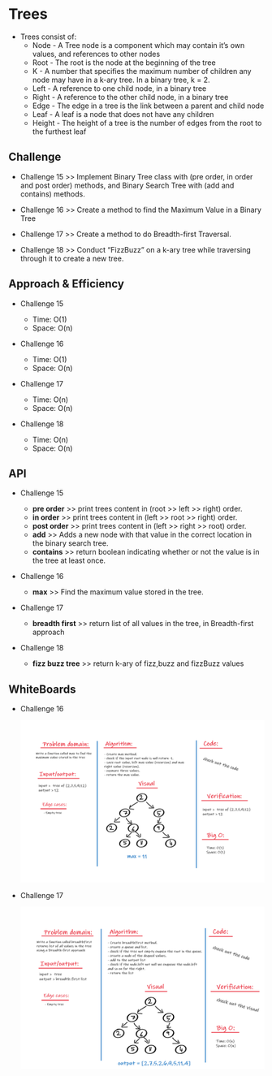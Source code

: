 # Trees

- Trees consist of:
  - Node - A Tree node is a component which may contain it’s own values, and references to other nodes
  - Root - The root is the node at the beginning of the tree
  - K - A number that specifies the maximum number of children any node may have in a k-ary tree. In a binary tree, k = 2.
  - Left - A reference to one child node, in a binary tree
  - Right - A reference to the other child node, in a binary tree
  - Edge - The edge in a tree is the link between a parent and child node
  - Leaf - A leaf is a node that does not have any children
  - Height - The height of a tree is the number of edges from the root to the furthest leaf

## Challenge

- Challenge 15 >> Implement Binary Tree class with (pre order, in order and post order) methods, and Binary Search Tree with (add and contains) methods.

- Challenge 16 >> Create a method to find the Maximum Value in a Binary Tree

- Challenge 17 >> Create a method to do Breadth-first Traversal.

- Challenge 18 >> Conduct “FizzBuzz” on a k-ary tree while traversing through it to create a new tree.

## Approach & Efficiency

- Challenge 15

  - Time: O(1)
  - Space: O(n)

- Challenge 16

  - Time: O(1)
  - Space: O(n)

- Challenge 17

  - Time: O(n)
  - Space: O(n)

- Challenge 18

  - Time: O(n)
  - Space: O(n)

## API

- Challenge 15

  - **pre order** >> print trees content in (root >> left >> right) order.
  - **in order** >> print trees content in (left >> root >> right) order.
  - **post order** >> print trees content in (left >> right >> root) order.
  - **add** >> Adds a new node with that value in the correct location in the binary search tree.
  - **contains** >> return boolean indicating whether or not the value is in the tree at least once.

- Challenge 16

  - **max** >> Find the maximum value stored in the tree.

- Challenge 17

  - **breadth first** >> return list of all values in the tree, in Breadth-first approach

- Challenge 18

  - **fizz buzz tree** >> return k-ary of fizz,buzz and fizzBuzz values

## WhiteBoards

- Challenge 16

  ![ch16](../img/ch16.png)

- Challenge 17

  ![ch17](../img/ch17.png)
